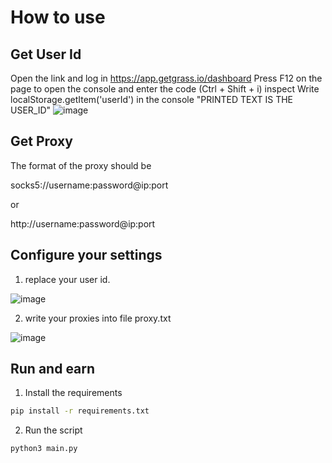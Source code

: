 # How to use
## Get User Id

Open the link and log in https://app.getgrass.io/dashboard
Press F12 on the page to open the console and enter the code (Ctrl + Shift + i) inspect
Write localStorage.getItem('userId') in the console
"PRINTED TEXT IS THE USER_ID"
![image](https://github.com/user-attachments/assets/abdd663d-22e0-4198-94d2-24e88a06607a)

## Get Proxy
The format of the proxy should be 

socks5://username:password@ip:port

or 

http://username:password@ip:port

## Configure your settings
1. replace your user id.

![image](https://github.com/user-attachments/assets/db4915d1-9e40-4729-8bb2-636eea6775fc)

2. write your proxies into file proxy.txt

![image](https://github.com/user-attachments/assets/2963cc56-7a31-4a36-a88c-0ada14502716)

## Run and earn
1. Install the requirements
``` bash
pip install -r requirements.txt
```
2. Run the script
``` bash
python3 main.py
```
